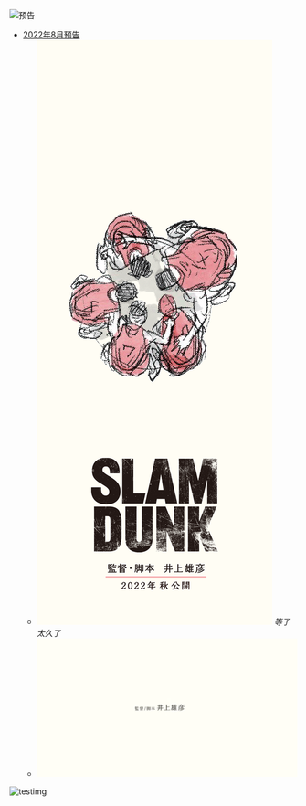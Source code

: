 ![](./Banner.jpg#custom.banner "预告")

* [2022年8月预告](#album.list)
  * ![](./202108-预告/预告.png "预告图")
    *等了太久了*
  * [![](./202108-预告/预告mp4.png "官方预告")](202108-预告/预告.mp4)



![testimg](https://seedunk.com/notion2markdown/db/8dc57025d651a98bae4850aa3a0fa6ca.jpg)  
